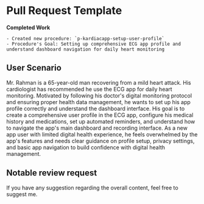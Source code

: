 # Pull Request Template
**Completed Work**

    - Created new procedure: `p-kardiacapp-setup-user-profile`
    - Procedure's Goal: Setting up comprehensive ECG app profile and understand dashboard navigation for daily heart monitoring

## User Scenario

Mr. Rahman is a 65-year-old man recovering from a mild heart attack. His cardiologist has recommended he use the ECG app for daily heart monitoring. Motivated by following his doctor's digital monitoring protocol and ensuring proper health data management, he wants to set up his app profile correctly and understand the dashboard interface. His goal is to create a comprehensive user profile in the ECG app, configure his medical history and medications, set up automated reminders, and understand how to navigate the app's main dashboard and recording interface. As a new app user with limited digital health experience, he feels overwhelmed by the app's features and needs clear guidance on profile setup, privacy settings, and basic app navigation to build confidence with digital health management.

## Notable review request

If you have any suggestion regarding the overall content, feel free to suggest me.  


